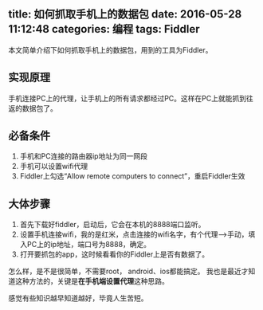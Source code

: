 title: 如何抓取手机上的数据包
date: 2016-05-28 11:12:48
categories: 编程
tags: Fiddler
---
本文简单介绍下如何抓取手机上的数据包，用到的工具为Fiddler。
<!-- more -->

## 实现原理
手机连接PC上的代理，让手机上的所有请求都经过PC。这样在PC上就能抓到往返的数据包了。

## 必备条件
1. 手机和PC连接的路由器ip地址为同一网段
2. 手机可以设置wifi代理
3. Fiddler上勾选“Allow remote computers to connect”，重启Fiddler生效

## 大体步骤
1. 首先下载好fiddler，启动后，它会在本机的8888端口监听。
2. 设置手机连接wifi，我的是红米，点击连接的wifi名字，有个代理-->手动，填入PC上的ip地址，端口号为8888，确定。
3. 打开要抓包的app，这时候看看你的Fiddler上是否有数据了。

怎么样，是不是很简单，不需要root， android、ios都能搞定。
我也是最近才知道这种方法的，关键是**在手机端设置代理**这种思路。

感觉有些知识越早知道越好，毕竟人生苦短。